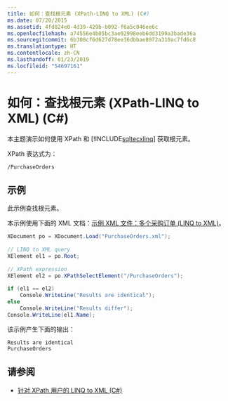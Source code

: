 ```yaml
---
title: 如何：查找根元素 (XPath-LINQ to XML) (C#)
ms.date: 07/20/2015
ms.assetid: 4fd824e0-4d39-429b-b092-f6a5c046ee6c
ms.openlocfilehash: a74556e4b05bc3ae02998eeb6dd3190a3bade36a
ms.sourcegitcommit: 6b308cf6d627d78ee36dbbae8972a310ac7fd6c8
ms.translationtype: HT
ms.contentlocale: zh-CN
ms.lasthandoff: 01/23/2019
ms.locfileid: "54697161"
---
```

# <a name="how-to-find-the-root-element-xpath-linq-to-xml-c"></a>如何：查找根元素 (XPath-LINQ to XML) (C#)
本主题演示如何使用 XPath 和 [!INCLUDE[sqltecxlinq](~/includes/sqltecxlinq-md.md)] 获取根元素。  
  
 XPath 表达式为：  
  
 `/PurchaseOrders`  
  
## <a name="example"></a>示例  
 此示例查找根元素。  
  
 本示例使用下面的 XML 文档：[示例 XML 文件：多个采购订单 (LINQ to XML)](../../../../csharp/programming-guide/concepts/linq/sample-xml-file-multiple-purchase-orders-linq-to-xml.md)。  
  
```csharp  
XDocument po = XDocument.Load("PurchaseOrders.xml");  
  
// LINQ to XML query  
XElement el1 = po.Root;  
  
// XPath expression  
XElement el2 = po.XPathSelectElement("/PurchaseOrders");  
  
if (el1 == el2)  
    Console.WriteLine("Results are identical");  
else  
    Console.WriteLine("Results differ");  
Console.WriteLine(el1.Name);  
```  
  
 该示例产生下面的输出：  
  
```  
Results are identical  
PurchaseOrders  
```  
  
## <a name="see-also"></a>请参阅

- [针对 XPath 用户的 LINQ to XML (C#)](../../../../csharp/programming-guide/concepts/linq/linq-to-xml-for-xpath-users.md)
